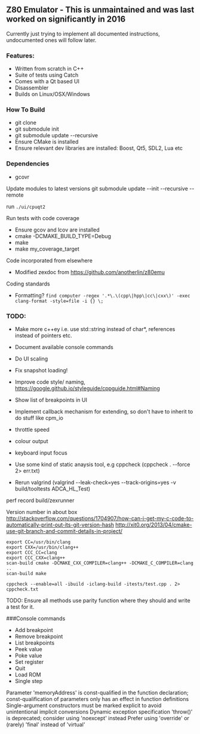 ## Z80 Emulator - This is unmaintained and was last worked on significantly in 2016 

Currently just trying to implement all documented instructions, undocumented ones will follow later.

### Features:
* Written from scratch in C++
* Suite of tests using Catch
* Comes with a Qt based UI
* Disassembler
* Builds on Linux/OSX/Windows

### How To Build
* git clone
* git submodule init
* git submodule update --recursive
* Ensure CMake is installed
* Ensure relevant dev libraries are installed: Boost, Qt5, SDL2, Lua etc

### Dependencies
* gcovr

Update modules to latest versions
git submodule update --init --recursive --remote

run `./ui/cpuqt2`

Run tests with code coverage
* Ensure gcov and lcov are installed
* cmake -DCMAKE_BUILD_TYPE=Debug 
* make 
* make my_coverage_target 

Code incorporated from elsewhere
* Modified zexdoc from https://github.com/anotherlin/z80emu

Coding standards
* Formatting? `find computer -regex '.*\.\(cpp\|hpp\|cc\|cxx\)' -exec clang-format -style=file -i {} \;`

### TODO:
- Make more c++ey i.e. use std::string instead of char*, references instead of pointers etc.
- Document available console commands
- Do UI scaling
- Fix snapshot loading!
- Improve code style/ naming, https://google.github.io/styleguide/cppguide.html#Naming
- Show list of breakpoints in UI
- Implement callback mechanism for extending, so don't have to inherit to do stuff like cpm_io
- throttle speed
- colour output
- keyboard input focus


- Use some kind of static anaysis tool, e.g cppcheck (cppcheck . --force 2> err.txt)
- Rerun valgrind (valgrind --leak-check=yes --track-origins=yes -v build/tooltests ADCA_HL_Test)

perf record build/zexrunner

Version number in about box
http://stackoverflow.com/questions/1704907/how-can-i-get-my-c-code-to-automatically-print-out-its-git-version-hash
http://xit0.org/2013/04/cmake-use-git-branch-and-commit-details-in-project/

```
export CC=/usr/bin/clang
export CXX=/usr/bin/clang++
export CCC_CC=clang
export CCC_CXX=clang++
scan-build cmake -DCMAKE_CXX_COMPILER=clang++ -DCMAKE_C_COMPILER=clang ..
scan-build make

cppcheck --enable=all -ibuild -iclang-build -itests/test.cpp . 2> cppcheck.txt
```

TODO: Ensure all methods use parity function where they should and write a test for it.

###Console commands
- Add breakpoint
- Remove breakpoint
- List breakpoints
- Peek value
- Poke value
- Set register
- Quit
- Load ROM
- Single step

Parameter 'memoryAddress' is const-qualified in the function declaration; const-qualification of parameters only has an effect in function definitions
Single-argument constructors must be marked explicit to avoid unintentional implicit conversions
Dynamic exception specification 'throw()' is deprecated; consider using 'noexcept' instead
Prefer using 'override' or (rarely) 'final' instead of 'virtual'

